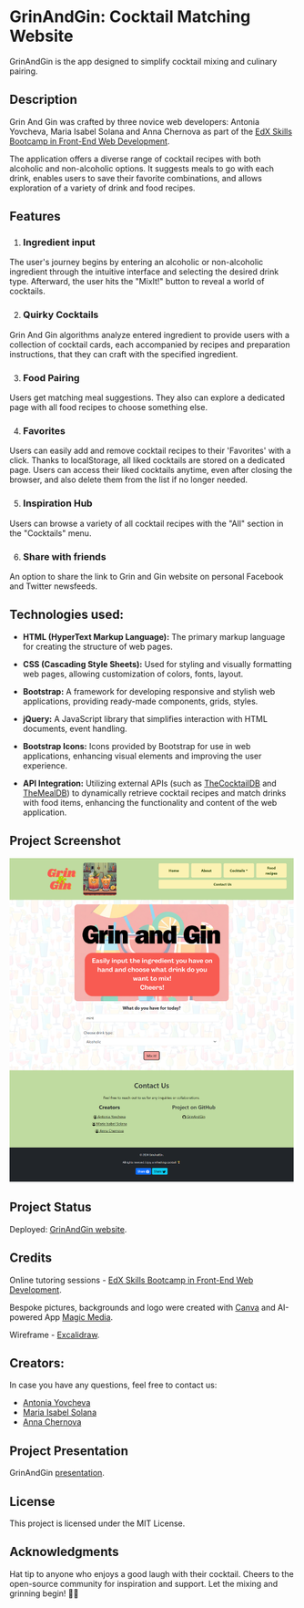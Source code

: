 # GrinAndGin: Cocktail Matching Website

GrinAndGin is the app designed to simplify cocktail mixing and culinary pairing.

## Description

Grin And Gin was crafted by three novice web developers: Antonia Yovcheva, Maria Isabel Solana and Anna Chernova as part of the [EdX Skills Bootcamp in Front-End Web Development](https://www.edx.org/boot-camps/coding/skills-bootcamp-in-front-end-web-development).

The application offers a diverse range of cocktail recipes with both alcoholic and non-alcoholic options. It suggests meals to go with each drink, enables users to save their favorite combinations, and allows exploration of a variety of drink and food recipes.

## Features

1. ### Ingredient input

The user's journey begins by entering an alcoholic or non-alcoholic ingredient through the intuitive interface and selecting the desired drink type. Afterward, the user hits the "MixIt!" button to reveal a world of cocktails.

2. ### Quirky Cocktails

Grin And Gin algorithms analyze entered ingredient to provide users with a collection of cocktail cards, each accompanied by recipes and preparation instructions, that they can craft with the specified ingredient.

3. ### Food Pairing

Users get matching meal suggestions. They also can explore a dedicated page with all food recipes to choose something else.

4. ### Favorites

Users can easily add and remove cocktail recipes to their 'Favorites' with a click. Thanks to localStorage, all liked cocktails are stored on a dedicated page. Users can access their liked cocktails anytime, even after closing the browser, and also delete them from the list if no longer needed.

5. ### Inspiration Hub

Users can browse a variety of all cocktail recipes with the "All" section in the "Cocktails" menu.

6. ### Share with friends

An option to share the link to Grin and Gin website on personal Facebook and Twitter newsfeeds.

## Technologies used:

- **HTML (HyperText Markup Language):** The primary markup language for creating the structure of web pages.

- **CSS (Cascading Style Sheets):** Used for styling and visually formatting web pages, allowing customization of colors, fonts, layout.

- **Bootstrap:** A framework for developing responsive and stylish web applications, providing ready-made components, grids, styles.

- **jQuery:** A JavaScript library that simplifies interaction with HTML documents, event handling.

- **Bootstrap Icons:** Icons provided by Bootstrap for use in web applications, enhancing visual elements and improving the user experience.

- **API Integration:** Utilizing external APIs (such as [TheCocktailDB](https://www.thecocktaildb.com/api.php) and [TheMealDB](https://www.themealdb.com/api.php)) to dynamically retrieve cocktail recipes and match drinks with food items, enhancing the functionality and content of the web application.

## Project Screenshot

![screenshot](./Images/screencapture-full-page.png)

## Project Status

Deployed: [GrinAndGin website](https://anna702.github.io/GrinAndGin/).

## Credits

Online tutoring sessions - [EdX Skills Bootcamp in Front-End Web Development](https://www.edx.org/boot-camps/coding/skills-bootcamp-in-front-end-web-development).

Bespoke pictures, backgrounds and logo were created with [Canva](https://www.canva.com/) and AI-powered App [Magic Media](https://www.canva.com/en_gb/help/using-magic-media/).

Wireframe - [Excalidraw](https://excalidraw.com).

## Creators:

In case you have any questions, feel free to contact us:

- <a href="https://github.com/ToniY97"> Antonia Yovcheva </a>
- <a href="https://github.com/Joeviser"> Maria Isabel Solana </a>
- <a href="https://github.com/Anna702"> Anna Chernova </a>

## Project Presentation

GrinAndGin [presentation](https://drive.google.com/file/d/1uTPF-zQXOiiZePOb8fmAsbiWb1cgnRXi/view?usp=sharing).

## License

This project is licensed under the MIT License.

## Acknowledgments

Hat tip to anyone who enjoys a good laugh with their cocktail.
Cheers to the open-source community for inspiration and support.
Let the mixing and grinning begin! 🍹✨
